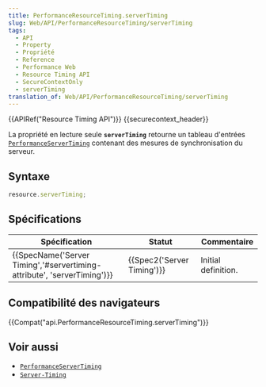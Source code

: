 ```yaml
---
title: PerformanceResourceTiming.serverTiming
slug: Web/API/PerformanceResourceTiming/serverTiming
tags:
  - API
  - Property
  - Propriété
  - Reference
  - Performance Web
  - Resource Timing API
  - SecureContextOnly
  - serverTiming
translation_of: Web/API/PerformanceResourceTiming/serverTiming
---
```

{{APIRef("Resource Timing API")}} {{securecontext_header}}

La propriété en lecture seule **`serverTiming`** retourne un tableau d'entrées [`PerformanceServerTiming`](/fr/docs/Web/API/PerformanceServerTiming) contenant des mesures de synchronisation du serveur.

## Syntaxe

```js
resource.serverTiming;
```

## Spécifications

| Spécification                                                                                    | Statut                               | Commentaire         |
| ------------------------------------------------------------------------------------------------ | ------------------------------------ | ------------------- |
| {{SpecName('Server Timing','#servertiming-attribute', 'serverTiming')}} | {{Spec2('Server Timing')}} | Initial definition. |

## Compatibilité des navigateurs

{{Compat("api.PerformanceResourceTiming.serverTiming")}}

## Voir aussi

- [`PerformanceServerTiming`](/fr/docs/Web/API/PerformanceServerTiming)
- [`Server-Timing`](/fr/docs/Web/HTTP/Headers/Server-Timing)
